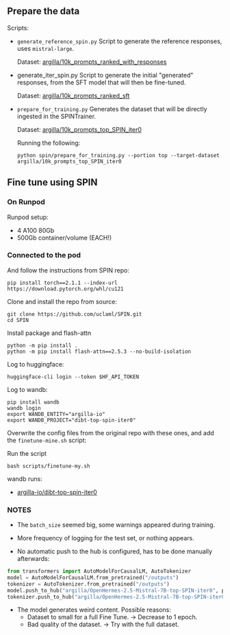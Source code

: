 ## Prepare the data

Scripts:

- `generate_reference_spin.py`
    Script to generate the reference responses, uses `mistral-large`.

    Dataset: [argilla/10k_prompts_ranked_with_responses](https://huggingface.co/datasets/argilla/10k_prompts_ranked_with_responses)

- generate_iter_spin.py
    Script to generate the initial "generated" responses, from the SFT model that will then be fine-tuned.

    Dataset: [argilla/10k_prompts_ranked_sft](https://huggingface.co/datasets/argilla/10k_prompts_ranked_sft)

- `prepare_for_training.py`
    Generates the dataset that will be directly ingested in the SPINTrainer.

    Dataset: [argilla/10k_prompts_top_SPIN_iter0](https://huggingface.co/datasets/argilla/10k_prompts_top_SPIN_iter0)

    Running the following: 

    ```console
    python spin/prepare_for_training.py --portion top --target-dataset argilla/10k_prompts_top_SPIN_iter0
    ```

## Fine tune using SPIN

### On Runpod

Runpod setup:
- 4 A100 80Gb
- 500Gb container/volume (EACH!)

### Connected to the pod

And follow the instructions from SPIN repo:

```console
pip install torch==2.1.1 --index-url https://download.pytorch.org/whl/cu121
```

Clone and install the repo from source:

```console
git clone https://github.com/uclaml/SPIN.git
cd SPIN
```

Install package and flash-attn

```console
python -m pip install .
python -m pip install flash-attn==2.5.3 --no-build-isolation
```

Log to huggingface:

```console
huggingface-cli login --token $HF_API_TOKEN
```

Log to wandb:

```console
pip install wandb
wandb login
export WANDB_ENTITY="argilla-io"
export WANDB_PROJECT="dibt-top-spin-iter0"
```

Overwrite the config files from the original repo with these ones, and add the `finetune-mine.sh` script:

Run the script 

```console
bash scripts/finetune-my.sh
```

wandb runs:

- [argilla-io/dibt-top-spin-iter0](https://wandb.ai/argilla-io/dibt-top-spin-iter0?workspace=user-plaguss-argilla)

### NOTES

- The `batch_size` seemed big, some warnings appeared during training.

- More frequency of logging for the test set, or nothing appears.

- No automatic push to the hub is configured, has to be done manually afterwards:

```python
from transformers import AutoModelForCausalLM, AutoTokenizer
model = AutoModelForCausalLM.from_pretrained("/outputs")
tokenizer = AutoTokenizer.from_pretrained("/outputs")
model.push_to_hub("argilla/OpenHermes-2.5-Mistral-7B-top-SPIN-iter0", private=True)
tokenizer.push_to_hub("argilla/OpenHermes-2.5-Mistral-7B-top-SPIN-iter0", private=True)
```

- The model generates weird content. Possible reasons:
    - Dataset to small for a full Fine Tune. -> Decrease to 1 epoch.
    - Bad quality of the dataset. -> Try with the full dataset.
